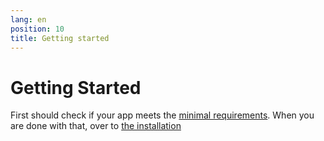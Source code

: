 ```yaml
---
lang: en
position: 10
title: Getting started
---
```


# Getting Started

First should check if your app meets the [minimal requirements](/docs/learn/getting-started/requirements). When you are done with that, over to [the installation](/docs/learn/getting-started/installation)
